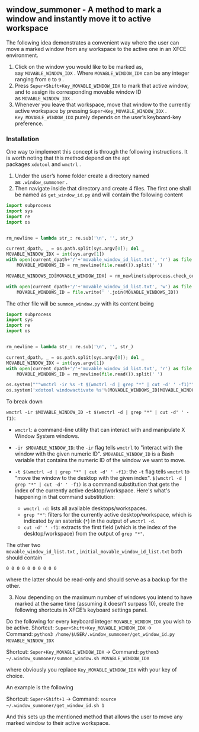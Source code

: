 ## window\_summoner - A method to mark a window and instantly move it to active workspace

The following idea demonstrates a convenient way where the user can move a marked window from any workspace to the active one in an XFCE environment.

1. Click on the window you would like to be marked as, say `MOVABLE_WINDOW_IDX` . Where `MOVABLE_WINDOW_IDX` can be any integer ranging from `0` to `9` .
2. Press `Super+Shift+Key_MOVABLE_WINDOW_IDX` to mark that active window, and to assign its corresponding movable window ID as `MOVABLE_WINDOW_IDX` .
3. Whenever you leave that workspace, move that window to the currently active workspace by pressing `Super+Key_MOVABLE_WINDOW_IDX` . `Key_MOVABLE_WINDOW_IDX` purely depends on the user’s keyboard-key preference.

### Installation

One way to implement this concept is through the following instructions. It is worth noting that this method depend on the apt packages `xdotool` and `wmctrl` .

1. Under the user’s home folder create a directory named as `.window_summoner` .
2. Then navigate inside that directory and create 4 files. The first one shall be named as `get_window_id.py` and will contain the following content

```python
import subprocess
import sys
import re
import os


rm_newline = lambda str_: re.sub('\n', '', str_)

current_dpath, _ = os.path.split(sys.argv[0]); del _
MOVABLE_WINDOW_IDX = int(sys.argv[1])
with open(current_dpath+'/'+'movable_window_id_list.txt', 'r') as file:
    MOVABLE_WINDOWS_ID = rm_newline(file.read()).split(' ')

MOVABLE_WINDOWS_ID[MOVABLE_WINDOW_IDX] = rm_newline(subprocess.check_output(['xdotool', 'getactivewindow']).decode(sys.stdout.encoding))

with open(current_dpath+'/'+'movable_window_id_list.txt', 'w') as file:
    MOVABLE_WINDOWS_ID = file.write(' '.join(MOVABLE_WINDOWS_ID))
```

The other file will be `summon_window.py` with its content being  

```python
import subprocess
import sys
import re
import os


rm_newline = lambda str_: re.sub('\n', '', str_)

current_dpath, _ = os.path.split(sys.argv[0]); del _
MOVABLE_WINDOW_IDX = int(sys.argv[1])
with open(current_dpath+'/'+'movable_window_id_list.txt', 'r') as file:
    MOVABLE_WINDOWS_ID = rm_newline(file.read()).split(' ')

os.system("""wmctrl -ir %s -t $(wmctrl -d | grep "*" | cut -d' ' -f1)"""%(MOVABLE_WINDOWS_ID[MOVABLE_WINDOW_IDX]))
os.system('xdotool windowactivate %s'%(MOVABLE_WINDOWS_ID[MOVABLE_WINDOW_IDX]))
```

To break down

`wmctrl -ir $MOVABLE_WINDOW_ID -t $(wmctrl -d | grep "*" | cut -d' ' -f1)`:

- `wmctrl`: a command-line utility that can interact with and manipulate X Window System windows.

- `-ir $MOVABLE_WINDOW_ID`: the `-ir` flag tells `wmctrl` to "interact with the window with the given numeric ID". `$MOVABLE_WINDOW_ID` is a Bash variable that contains the numeric ID of the window we want to move.

- `-t $(wmctrl -d | grep "*" | cut -d' ' -f1)`: the `-t` flag tells `wmctrl` to "move the window to the desktop with the given index". `$(wmctrl -d | grep "*" | cut -d' ' -f1)` is a command substitution that gets the index of the currently active desktop/workspace. Here's what's happening in that command substitution:
  
  - `wmctrl -d`: lists all available desktops/workspaces.
  - `grep "*"`: filters for the currently active desktop/workspace, which is indicated by an asterisk (`*`) in the output of `wmctrl -d`.
  - `cut -d' ' -f1`: extracts the first field (which is the index of the desktop/workspace) from the output of `grep "*"`.

The other two `movable_window_id_list.txt` , `initial_movable_window_id_list.txt` both should contain

```
0 0 0 0 0 0 0 0 0 0
```

where the latter should be read-only and should serve as a backup for the other.

3. Now depending on the maximum number of windows you intend to have marked at the same time (assuming it doesn’t surpass 10), create the following shortcuts in XFCE’s keyboard settings panel.

Do the following for every keyboard integer `MOVABLE_WINDOW_IDX` you wish to be active.
Shortcut: `Super+Shift+Key_MOVABLE_WINDOW_IDX` → Command: `python3 /home/$USER/.window_summoner/get_window_id.py MOVABLE_WINDOW_IDX` 

Shortcut: `Super+Key_MOVABLE_WINDOW_IDX` → Command: `python3 ~/.window_summoner/summon_window.sh MOVABLE_WINDOW_IDX` 

where obviously you replace `Key_MOVABLE_WINDOW_IDX` with your key of choice.

An example is the following

Shortcut: `Super+Shift+1` → Command: `source ~/.window_summoner/get_window_id.sh 1` 

And this sets up the mentioned method that allows the user to move any marked window to their active workspace.